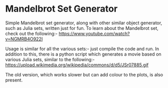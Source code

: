 # Mandelbrot Set Generator

Simple Mandelbrot set generator, along with other similar object generator, such as Julia sets, written just for fun.
To learn about the Mandelbrot set, check out the following:- https://www.youtube.com/watch?v=NGMRB4O922I

Usage is similar for all the various sets:- just compile the code and run. In addition to this, there is a python  script which generates a movie based on various Julia sets, similar to the following:-https://upload.wikimedia.org/wikipedia/commons/d/d5/JSr07885.gif

The old version, which works slower but can add colour to the plots, is also present.
